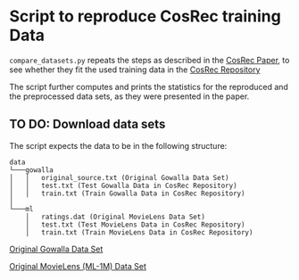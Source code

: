 # Script to reproduce CosRec training Data

`compare_datasets.py` repeats the steps as described in the [CosRec Paper](https://arxiv.org/pdf/1908.09972.pdf), 
to see whether they fit the used training data in the [CosRec Repository](https://github.com/zzxslp/CosRec)

The script further computes and prints the statistics for the reproduced and the preprocessed data sets,
as they were presented in the paper.

## TO DO: Download data sets
The script expects the data to be in the following structure:

```
data
└───gowalla
│   │   original_source.txt (Original Gowalla Data Set)
│   │   test.txt (Test Gowalla Data in CosRec Repository)
│   │   train.txt (Train Gowalla Data in CosRec Repository)
│   
└───ml
    │   ratings.dat (Original MovieLens Data Set)
    │   test.txt (Test MovieLens Data in CosRec Repository)
    │   train.txt (Train MovieLens Data in CosRec Repository)
```

[Original Gowalla Data Set](https://snap.stanford.edu/data/loc-gowalla.html)

[Original MovieLens (ML-1M) Data Set](https://grouplens.org/datasets/movielens/1m/)